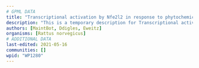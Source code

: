 ```yaml
---
# GPML DATA
title: "Transcriptional activation by Nfe2l2 in response to phytochemicals"
description: "This is a temporary description for Transcriptional activation by Nfe2l2 in response to phytochemicals"
authors: [MaintBot, Ddigles, Eweitz]
organisms: [Rattus norvegicus]
# ADDITIONAL DATA
last-edited: 2021-05-16
communities: []
wpid: "WP1280"
---
```

